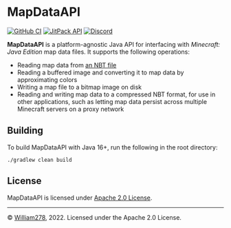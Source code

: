 # MapDataAPI
[![GitHub CI](https://img.shields.io/github/workflow/status/WiIIiam278/MapDataAPI/Java%20CI?logo=github)](https://github.com/WiIIiam278/MapDataAPI/actions/workflows/java_ci.yml)
[![JitPack API](https://img.shields.io/jitpack/version/net.william278/MapDataAPI?color=%2300fb9a&label=api&logo=gradle)](https://jitpack.io/#net.william278/MapDataAPI)
[![Discord](https://img.shields.io/discord/818135932103557162.svg?label=&logo=discord&logoColor=fff&color=7389D8&labelColor=6A7EC2)](https://discord.gg/tVYhJfyDWG)

**MapDataAPI** is a platform-agnostic Java API for interfacing with _Minecraft: Java Edition_ map data files. It supports the following operations:
* Reading map data from [an NBT file](https://minecraft.fandom.com/wiki/Map_item_format)
* Reading a buffered image and converting it to map data by approximating colors
* Writing a map file to a bitmap image on disk
* Reading and writing map data to a compressed NBT format, for use in other applications, such as letting map data persist across multiple Minecraft servers on a proxy network

## Building
To build MapDataAPI with Java 16+, run the following in the root directory:
```shell
./gradlew clean build
```

## License
MapDataAPI is licensed under [Apache 2.0 License](https://github.com/WiIIiam278/MapDataAPI/blob/master/LICENSE).

---
&copy; [William278](https://william278.net/), 2022. Licensed under the Apache 2.0 License.